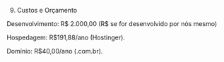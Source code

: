9. Custos e Orçamento

Desenvolvimento:
R$ 2.000,00 (R$ se for desenvolvido por nós mesmo)

Hospedagem:
 R$191,88/ano (Hostinger).
 
Domínio:
R$40,00/ano (.com.br).
